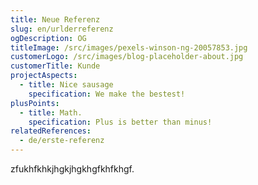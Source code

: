 ```yaml
---
title: Neue Referenz
slug: en/urlderreferenz
ogDescription: OG
titleImage: /src/images/pexels-winson-ng-20057853.jpg
customerLogo: /src/images/blog-placeholder-about.jpg
customerTitle: Kunde
projectAspects:
  - title: Nice sausage
    specification: We make the bestest!
plusPoints:
  - title: Math.
    specification: Plus is better than minus!
relatedReferences:
  - de/erste-referenz
---
```

zfukhfkhkjhgkjhgkhgfkhfkhgf.
